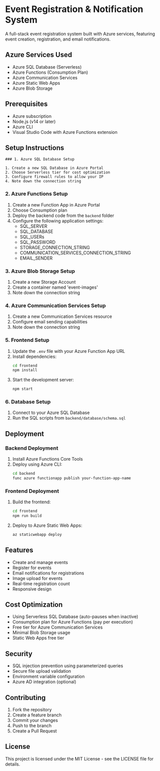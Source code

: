 # Event Registration & Notification System

A full-stack event registration system built with Azure services, featuring event creation, registration, and email notifications.

## Azure Services Used

- Azure SQL Database (Serverless)
- Azure Functions (Consumption Plan)
- Azure Communication Services
- Azure Static Web Apps
- Azure Blob Storage

## Prerequisites

- Azure subscription
- Node.js (v14 or later)
- Azure CLI
- Visual Studio Code with Azure Functions extension

## Setup Instructions

    ### 1. Azure SQL Database Setup

    1. Create a new SQL Database in Azure Portal
    2. Choose Serverless tier for cost optimization
    3. Configure firewall rules to allow your IP
    4. Note down the connection string

### 2. Azure Functions Setup

1. Create a new Function App in Azure Portal
2. Choose Consumption plan
3. Deploy the backend code from the `backend` folder
4. Configure the following application settings:
   - SQL_SERVER
   - SQL_DATABASE
   - SQL_USERs
   - SQL_PASSWORD
   - STORAGE_CONNECTION_STRING
   - COMMUNICATION_SERVICES_CONNECTION_STRING
   - EMAIL_SENDER

### 3. Azure Blob Storage Setup

1. Create a new Storage Account
2. Create a container named 'event-images'
3. Note down the connection string

### 4. Azure Communication Services Setup

1. Create a new Communication Services resource
2. Configure email sending capabilities
3. Note down the connection string

### 5. Frontend Setup

1. Update the `.env` file with your Azure Function App URL
2. Install dependencies:
   ```bash
   cd frontend
   npm install
   ```
3. Start the development server:
   ```bash
   npm start
   ```

### 6. Database Setup

1. Connect to your Azure SQL Database
2. Run the SQL scripts from `backend/database/schema.sql`

## Deployment

### Backend Deployment

1. Install Azure Functions Core Tools
2. Deploy using Azure CLI:
   ```bash
   cd backend
   func azure functionapp publish your-function-app-name
   ```

### Frontend Deployment

1. Build the frontend:
   ```bash
   cd frontend
   npm run build
   ```
2. Deploy to Azure Static Web Apps:
   ```bash
   az staticwebapp deploy
   ```

## Features

- Create and manage events
- Register for events
- Email notifications for registrations
- Image upload for events
- Real-time registration count
- Responsive design

## Cost Optimization

- Using Serverless SQL Database (auto-pauses when inactive)
- Consumption plan for Azure Functions (pay per execution)
- Free tier for Azure Communication Services
- Minimal Blob Storage usage
- Static Web Apps free tier

## Security

- SQL injection prevention using parameterized queries
- Secure file upload validation
- Environment variable configuration
- Azure AD integration (optional)

## Contributing

1. Fork the repository
2. Create a feature branch
3. Commit your changes
4. Push to the branch
5. Create a Pull Request

## License

This project is licensed under the MIT License - see the LICENSE file for details. 